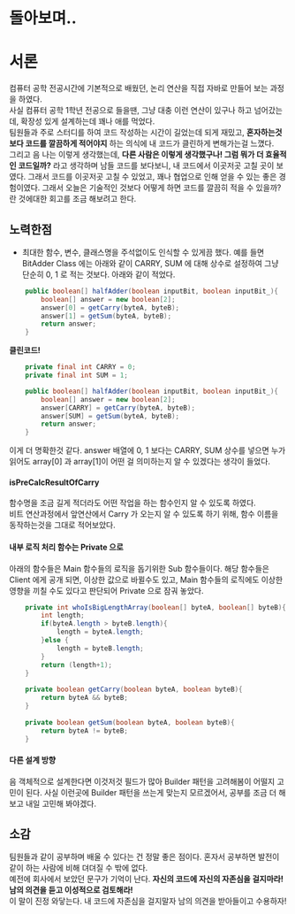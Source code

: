 # 돌아보며..

# 서론

컴퓨터 공학 전공시간에 기본적으로 배웠던, 논리 연산을 직접 자바로 만들어 보는 과정을 하였다. <br>
사실 컴퓨터 공학 1학년 전공으로 들을땐, 그냥 대충 이런 연산이 있구나 하고 넘어갔는데, 확장성 있게 설계하는데 꽤나 애를 먹었다. <br>
팀원들과 주로 스터디를 하여 코드 작성하는 시간이 길었는데 되게 재밌고, **혼자하는것 보다 코드를 깔끔하게 적어야지** 하는 의식에 내 코드가 클린하게 변해가는걸 느꼈다. <br>
그리고 음 나는 이렇게 생각했는데, **다른 사람은 이렇게 생각했구나! 그럼 뭐가 더 효율적인 코드일까?** 라고 생각하며 남들 코드를 보다보니, 
내 코드에서 이곳저곳 고칠 곳이 보였다. 그래서 코드를 이곳저곳 고칠 수 있었고, 꽤나 협업으로 인해 얻을 수 있는 좋은 경험이였다.
그래서 오늘은 기술적인 것보다 어떻게 하면 코드를 깔끔히 적을 수 있을까? 란 것에대한 회고를 조금 해보려고 한다.

## 노력한점

- 최대한 함수, 변수, 클래스명을 주석없이도 인식할 수 있게끔 했다. 예를 들면 BitAdder Class 에는 아래와 같이 CARRY, SUM 에 대해 상수로 설정하여
그냥 단순히 0, 1 로 적는 것보다. 아래와 같이 적었다.

```java
    public boolean[] halfAdder(boolean inputBit, boolean inputBit_){
        boolean[] answer = new boolean[2];
        answer[0] = getCarry(byteA, byteB);
        answer[1] = getSum(byteA, byteB);
        return answer;
    }
```

**클린코드!**

```java
    private final int CARRY = 0;
    private final int SUM = 1;

    public boolean[] halfAdder(boolean inputBit, boolean inputBit_){
        boolean[] answer = new boolean[2];
        answer[CARRY] = getCarry(byteA, byteB);
        answer[SUM] = getSum(byteA, byteB);
        return answer;
    }
```

이게 더 명확한것 같다. answer 배열에 0, 1 보다는 CARRY, SUM 상수를 넣으면 누가 읽어도 array[0] 과 array[1]이 어떤 걸 의미하는지 알 수 있겠다는 생각이 들었다.

#### isPreCalcResultOfCarry

함수명을 조금 길게 적더라도 어떤 작업을 하는 함수인지 알 수 있도록 하였다. <br>
비트 연산과정에서 앞연산에서 Carry 가 오는지 알 수 있도록 하기 위해, 함수 이름을 동작하는것을 그대로 적어보았다.


#### 내부 로직 처리 함수는 Private 으로

아래의 함수들은 Main 함수들의 로직을 돕기위한 Sub 함수들이다. 해당 함수들은 Client 에게 공개 되면, 이상한 값으로 바뀔수도 있고,
Main 함수들의 로직에도 이상한 영향을 끼칠 수도 있다고 판단되어 Private 으로 잠궈 놓았다.

```java
    private int whoIsBigLengthArray(boolean[] byteA, boolean[] byteB){
        int length;
        if(byteA.length > byteB.length){
            length = byteA.length;
        }else {
            length = byteB.length;
        }
        return (length+1);
    }
    
    private boolean getCarry(boolean byteA, boolean byteB){
        return byteA && byteB;
    }
    
    private boolean getSum(boolean byteA, boolean byteB){
        return byteA != byteB;
    }
```

#### 다른 설계 방향

음 객체적으로 설계한다면 이것저것 필드가 많아 Builder 패턴을 고려해봄이 어떨지 고민이 된다.
사실 이런곳에 Builder 패턴을 쓰는게 맞는지 모르겠어서, 공부를 조금 더 해보고 내일 고민해 봐야겠다.

## 소감

팀원들과 같이 공부하며 배울 수 있다는 건 정말 좋은 점이다. 혼자서 공부하면 발전이 같이 하는 사람에 비해 뎌뎌질 수 밖에 없다. <br>
예전에 회사에서 보았던 문구가 기억이 난다. **자신의 코드에 자신의 자존심을 걸지마라! 남의 의견을 듣고 이성적으로 검토해라!** <br>
이 말이 진정 와닿는다. 내 코드에 자존심을 걸지말자 남의 의견을 받아들이고 수용하자!